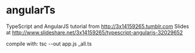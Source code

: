 angularTs
=========

TypeScript and AngularJS tutorial from http://3x14159265.tumblr.com
Slides at http://www.slideshare.net/3x14159265/typescript-angularjs-32029652

compile with: tsc --out app.js _all.ts
